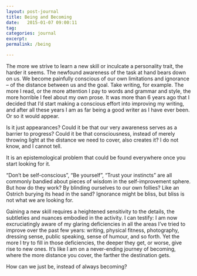 ```yaml
---
layout: post-journal
title: Being and Becoming
date:   2015-01-07 09:00:11
tag: 
categories: journal
excerpt: 
permalink: /being

---
```



The more we strive to learn a new skill or inculcate a personality trait, the harder it seems. The newfound awareness of the task at hand bears down on us. We become painfully conscious of our own limitations and ignorance – of the distance between us and the goal.  Take writing, for example. The more I read, or the more attention I pay to words and grammar and style, the more horrible I feel about my own prose. It was more than 6 years ago that I decided that I’d start making a conscious effort into improving my writing, and after all these years I am as far being a good writer as I have ever been. Or so it would appear.

Is it just appearances? Could it be that our very awareness serves as a barrier to progress? Could it be that consciousness, instead of merely throwing light at the distance we need to cover, also creates it?  I do not know, and I cannot tell.

It is an epistemological problem that could be found everywhere once you start looking for it.

“Don’t be self-conscious”, “Be yourself”, “Trust your instincts” are all commonly bandied about pieces of wisdom in the self-improvement sphere. But how do they work? By blinding ourselves to our own follies? Like an Ostrich burying its head in the sand? Ignorance might be bliss, but bliss is not what we are looking for.

Gaining a new skill requires a heightened sensitivity to the details, the subtleties and nuances embodied in the activity. I can testify: I am now excruciatingly aware of my glaring deficiencies in all the areas I’ve tried to improve over the past few years: writing, physical fitness, photography, dressing sense, public speaking, sense of humour, and so forth. Yet the more I try to fill in those deficiencies, the deeper they get, or worse, give rise to new ones. It’s like I am on a never-ending journey of becoming, where the more distance you cover, the farther the destination gets.

How can we just be, instead of always becoming?

